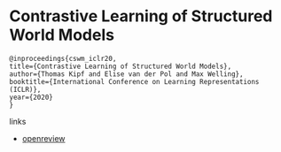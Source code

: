 # Contrastive Learning of Structured World Models


```
@inproceedings{cswm_iclr20,
title={Contrastive Learning of Structured World Models},
author={Thomas Kipf and Elise van der Pol and Max Welling},
booktitle={International Conference on Learning Representations (ICLR)},
year={2020}
}
```

links
- [openreview](https://openreview.net/forum?id=H1gax6VtDB)
